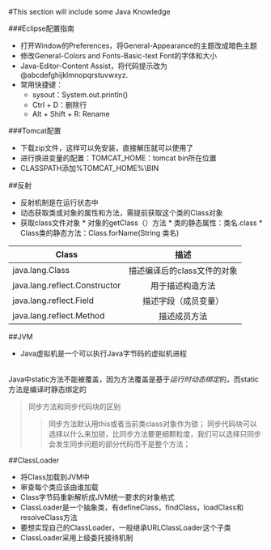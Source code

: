 ﻿#This section will include some Java Knowledge

###Eclipse配置指南
* 打开Window的Preferences，将General-Appearance的主题改成暗色主题
* 修改General-Colors and Fonts-Basic-text Font的字体和大小
* Java-Editor-Content Assist，将代码提示改为@abcdefghijklmnopqrstuvwxyz.
* 常用快捷键：
    * sysout：System.out.println()
    * Ctrl + D：删除行
    * Alt + Shift + R: Rename


###Tomcat配置
* 下载zip文件，这样可以免安装，直接解压就可以使用了
* 进行换进变量的配置：TOMCAT_HOME：tomcat bin所在位置
* CLASSPATH添加%TOMCAT_HOME%\BIN

##反射
* 反射机制是在运行状态中
* 动态获取类或对象的属性和方法，需提前获取这个类的Class对象
* 获取class文件对象
      * 对象的getClass（）方法
      *  类的静态属性：类名.class
      *   Class类的静态方法：Class.forName(String 类名)

| Class        | 描述           | 
| -------------            |:-------------:          |
|java.lang.Class	| 描述编译后的class文件的对象 |
|java.lang.reflect.Constructor	| 用于描述构造方法 |
|java.lang.reflect.Field	| 描述字段（成员变量） |
|java.lang.reflect.Method	| 描述成员方法 |


##JVM
* Java虚拟机是一个可以执行Java字节码的虚拟机进程

<br>    Java中static方法不能被覆盖，因为方法覆盖是基于*运行时动态绑定*的，而static方法是编译时静态绑定的

> 同步方法和同步代码块的区别
>>同步方法默认用this或者当前类class对象作为锁；
>> 同步代码块可以选择以什么来加锁，比同步方法要更细颗粒度，我们可以选择只同步会发生同步问题的部分代码而不是整个方法；

##ClassLoader
* 将Class加载到JVM中
* 审查每个类应该由谁加载
* Class字节码重新解析成JVM统一要求的对象格式
* ClassLoader是一个抽象类，有defineClass，findClass，loadClass和resolveClass方法
* 要想实现自己的ClassLoader，一般继承URLClassLoader这个子类
* ClassLoader采用上级委托接待机制
